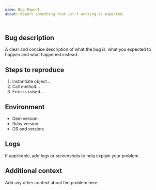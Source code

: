 ```yaml
---
name: Bug Report
about: Report something that isn't working as expected.

---
```


## Bug description
A clear and concise description of what the bug is, what you expected to happen and what happened instead.

## Steps to reproduce
1. Instantiate object...
2. Call method...
3. Error is raised...

## Environment
- Gem version:
- Ruby version:
- OS and version:

## Logs
If applicable, add logs or screenshots to help explain your problem.

## Additional context
Add any other context about the problem here.
